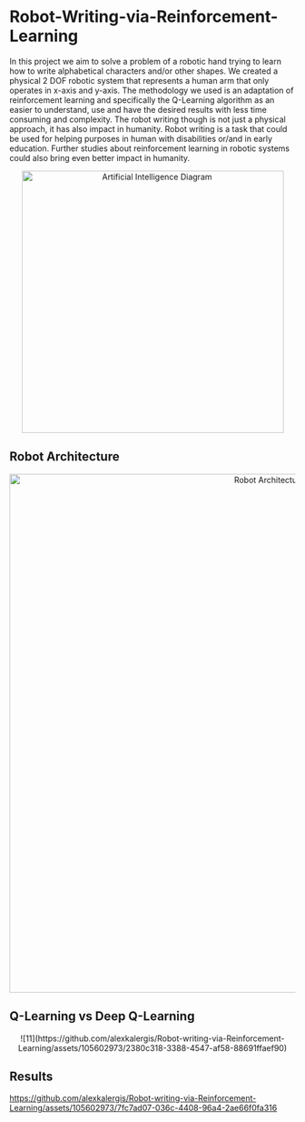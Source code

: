 # Robot-Writing-via-Reinforcement-Learning
In this project we aim to solve a problem of a robotic hand trying to learn how to write alphabetical characters and/or other shapes. We created a physical 2 DOF robotic system that represents a human arm that only operates in x-axis and y-axis. The methodology we used is an adaptation of reinforcement learning and specifically the Q-Learning algorithm as an easier to understand, use and have the desired results with less time consuming and complexity. The robot writing though is not just a physical approach, it has also impact in humanity. Robot writing is a task that could be used for helping purposes in human with disabilities or/and in early education. Further studies about reinforcement learning in robotic systems could also bring even better impact in humanity.


<div align="center">
  <img width="461" alt="Artificial Intelligence Diagram" src="https://github.com/alexkalergis/Robot-writing-via-Reinforcement-Learning/assets/105602973/d76c1ce1-1a01-404c-8ee3-3e1cf8eb6432">
</div>



## Robot Architecture
<div align="center">
  <img width="912" alt="Robot Architecture 2" src="https://github.com/alexkalergis/Robot-writing-via-Reinforcement-Learning/assets/105602973/2ce33db4-a451-4543-b69d-d2cd1c3dd6a9">
</div>

## Q-Learning vs Deep Q-Learning
<div align="center">
  ![11](https://github.com/alexkalergis/Robot-writing-via-Reinforcement-Learning/assets/105602973/2380c318-3388-4547-af58-88691ffaef90)
</div>




## Results
https://github.com/alexkalergis/Robot-writing-via-Reinforcement-Learning/assets/105602973/7fc7ad07-036c-4408-96a4-2ae66f0fa316


